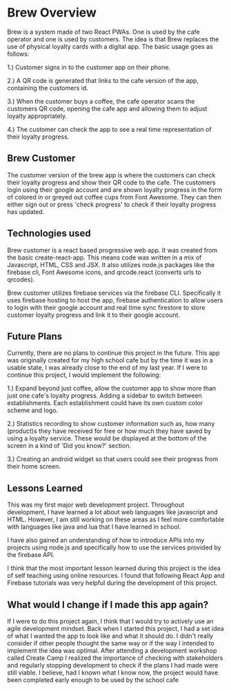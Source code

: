 # Brew Overview

Brew is a system made of two React PWAs. One is used by the cafe operator and one is used by customers. The idea is that Brew replaces the use of physical loyalty cards with a digital app. The basic usage goes as follows: 

1.) Customer signs in to the customer app on their phone.  

2.) A QR code is generated that links to the cafe version of the app, containing the customers id.  

3.) When the customer buys a coffee, the cafe operator scans the customers QR code, opening the cafe app 
and allowing them to adjust loyalty appropriately. 

4.) The customer can check the app to see a real time representation of their loyalty progress.  

## Brew Customer
The customer version of the brew app is where the customers can check their loyalty progress and show their QR code to the cafe. The customers login using their google account and are shown loyalty progress in the form of colored in or greyed out coffee cups from Font Awesome. They can then either sign out or press 'check progress' to check if their loyalty progress has updated.

## Technologies used
Brew customer is a react based progressive web app. It was created from the basic create-react-app. This means code was written in a mix of Javascript, HTML, CSS and JSX. It also utilizes node.js packages like the firebase cli, Font Awesome icons, and qrcode.react (converts urls to qrcodes). 

Brew customer utilizes firebase services via the firebase CLI. Specifically it uses firebase hosting to host the app, firebase authentication to allow users to login with their google account and real time sync firestore to store customer loyalty progress and link it to their google account.

## Future Plans
Currently, there are no plans to continue this project in the future. This app was originally created for my high school cafe but by the time it was in a usable state, I was already close to the end of my last year. If I were to continue this project, I would implement the following:

1.) Expand beyond just coffee, allow the customer app to show more than just one cafe's loyalty progress. Adding a sidebar to switch between establishments. Each establishment could have its own custom color scheme and logo.

2.) Statistics recording to show customer information such as, how many (product)s they have received for free or how much they have saved by using a loyalty service. These would be displayed at the bottom of the screen in a kind of 'Did you know?' section.

3.) Creating an android widget so that users could see their progress from their home screen.

## Lessons Learned
This was my first major web development project. Throughout development, I have learned a lot about web languages like javascript and HTML. However, I am still working on these areas as I feel more comfortable with languages like java and lua that I have learned in school. 

I have also gained an understanding of how to introduce APIs into my projects using node.js and specifically how to use the services provided by the firebase API. 

I think that the most important lesson learned during this project is the idea of self teaching using online resources. I found that following React App and Firebase tutorials was very helpful during the development of this project.

## What would I change if I made this app again?
If I were to do this project again, I think that I would try to actively use an agile development mindset. Back when I started this project, I had a set idea of what I wanted the app to look like and what it should do. I didn't really consider if other people thought the same way or if the way I intended to implement the idea was optimal. After attending a development workshop called Create Camp I realized the importance of checking with stakeholders and regularly stopping development to check if the plans I had made were still viable. I believe, had I known what I know now, the project would have been completed early enough to be used by the school cafe
